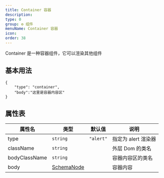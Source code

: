 ```yaml
---
title: Container 容器
description:
type: 0
group: ⚙ 组件
menuName: Container 容器
icon:
order: 38
---
```


Container 是一种容器组件，它可以渲染其他组件

## 基本用法

```schema:height="200" scope="body"
{
    "type": "container",
    "body":"这里是容器内容区"
}
```

## 属性表

| 属性名        | 类型                              | 默认值    | 说明                |
| ------------- | --------------------------------- | --------- | ------------------- |
| type          | `string`                          | `"alert"` | 指定为 alert 渲染器 |
| className     | `string`                          |           | 外层 Dom 的类名     |
| bodyClassName | `string`                          |           | 容器内容区的类名    |
| body          | [SchemaNode](../types/schemanode) |           | 容器内容            |
